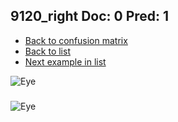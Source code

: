 ## 9120_right Doc: 0 Pred: 1
- [Back to confusion matrix](https://github.com/juliandewit/kaggle_retinopathy/blob/master/matrix.md)
- [Back to list](https://github.com/juliandewit/kaggle_retinopathy/blob/master/lists/01/list.md)
- [Next example in list](https://github.com/juliandewit/kaggle_retinopathy/blob/master/lists/01/91/9134_left.md)

![Eye](https://retinopaty.blob.core.windows.net/size1024/9120_right_0.jpeg)

### 

![Eye]()
